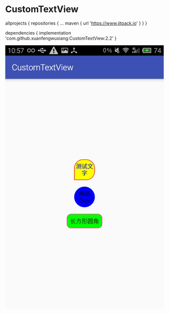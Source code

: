 # CustomTextView


allprojects {
		repositories {
			...
			maven { url 'https://www.jitpack.io' }
		}
	}
  
  dependencies {
	        implementation 'com.github.xuanfengwuxiang:CustomTextView:2.2'
	}




![image](https://github.com/xuanfengwuxiang/CustomTextView/blob/master/photo/demo.png)

